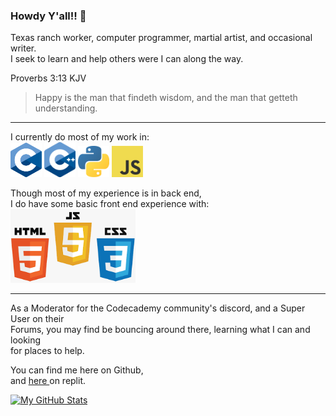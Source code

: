 ### Howdy Y'all!! 👋

Texas ranch worker, computer programmer, martial artist, and occasional writer. 
<br>
I seek to learn and help others were I can along the way.

Proverbs 3:13 KJV
> Happy is the man that findeth wisdom, and the man that getteth understanding.

---
I currently do most of my work in:<br>
<img alt="C" src="./C_logo.svg" width="50" />
<img alt="C++" src="./Cpp_logo.png" width="50" />
<img alt="Python" src="./Python_logo.png" width="50" />
<img alt="Javascript" src="./Js.png" width="50" />

Though most of my experience is in back end,<br>
I do have some basic front end experience with:<br>
<img alt="HTML/CSS/JS" src="./Frontend.png" width="200"/>

---

As a Moderator for the Codecademy community's discord, and a Super User on their <br> 
Forums, you may find be bouncing around there, learning what I can and looking <br>
for places to help.

You can find me here on Github,<br>
and <a href="https://replit.com/@ShaylinTRK" target="_blank"> here </a> on replit.

 [![My GitHub Stats](https://github-readme-stats.vercel.app/api/?username=shaylin-trk&count_private=true&theme=tokyonight&showicons=true)]()
